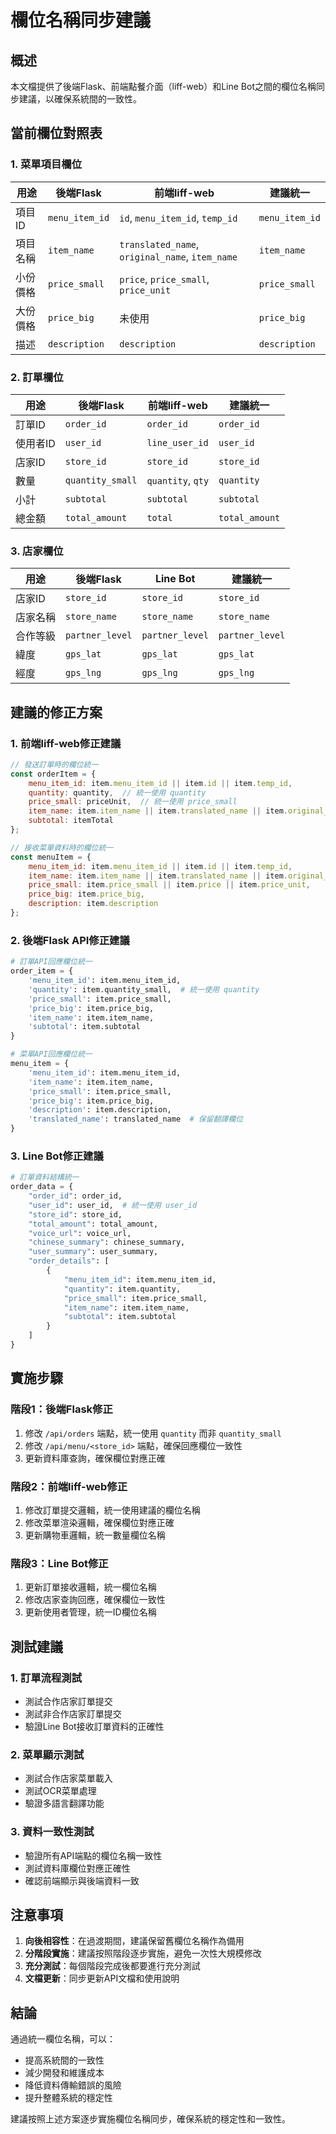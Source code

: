 # 欄位名稱同步建議

## 概述
本文檔提供了後端Flask、前端點餐介面（liff-web）和Line Bot之間的欄位名稱同步建議，以確保系統間的一致性。

## 當前欄位對照表

### 1. 菜單項目欄位

| 用途 | 後端Flask | 前端liff-web | 建議統一 |
|------|-----------|--------------|----------|
| 項目ID | `menu_item_id` | `id`, `menu_item_id`, `temp_id` | `menu_item_id` |
| 項目名稱 | `item_name` | `translated_name`, `original_name`, `item_name` | `item_name` |
| 小份價格 | `price_small` | `price`, `price_small`, `price_unit` | `price_small` |
| 大份價格 | `price_big` | 未使用 | `price_big` |
| 描述 | `description` | `description` | `description` |

### 2. 訂單欄位

| 用途 | 後端Flask | 前端liff-web | 建議統一 |
|------|-----------|--------------|----------|
| 訂單ID | `order_id` | `order_id` | `order_id` |
| 使用者ID | `user_id` | `line_user_id` | `user_id` |
| 店家ID | `store_id` | `store_id` | `store_id` |
| 數量 | `quantity_small` | `quantity`, `qty` | `quantity` |
| 小計 | `subtotal` | `subtotal` | `subtotal` |
| 總金額 | `total_amount` | `total` | `total_amount` |

### 3. 店家欄位

| 用途 | 後端Flask | Line Bot | 建議統一 |
|------|-----------|----------|----------|
| 店家ID | `store_id` | `store_id` | `store_id` |
| 店家名稱 | `store_name` | `store_name` | `store_name` |
| 合作等級 | `partner_level` | `partner_level` | `partner_level` |
| 緯度 | `gps_lat` | `gps_lat` | `gps_lat` |
| 經度 | `gps_lng` | `gps_lng` | `gps_lng` |

## 建議的修正方案

### 1. 前端liff-web修正建議

```javascript
// 發送訂單時的欄位統一
const orderItem = {
    menu_item_id: item.menu_item_id || item.id || item.temp_id,
    quantity: quantity,  // 統一使用 quantity
    price_small: priceUnit,  // 統一使用 price_small
    item_name: item.item_name || item.translated_name || item.original_name,
    subtotal: itemTotal
};

// 接收菜單資料時的欄位統一
const menuItem = {
    menu_item_id: item.menu_item_id || item.id || item.temp_id,
    item_name: item.item_name || item.translated_name || item.original_name,
    price_small: item.price_small || item.price || item.price_unit,
    price_big: item.price_big,
    description: item.description
};
```

### 2. 後端Flask API修正建議

```python
# 訂單API回應欄位統一
order_item = {
    'menu_item_id': item.menu_item_id,
    'quantity': item.quantity_small,  # 統一使用 quantity
    'price_small': item.price_small,
    'price_big': item.price_big,
    'item_name': item.item_name,
    'subtotal': item.subtotal
}

# 菜單API回應欄位統一
menu_item = {
    'menu_item_id': item.menu_item_id,
    'item_name': item.item_name,
    'price_small': item.price_small,
    'price_big': item.price_big,
    'description': item.description,
    'translated_name': translated_name  # 保留翻譯欄位
}
```

### 3. Line Bot修正建議

```python
# 訂單資料結構統一
order_data = {
    "order_id": order_id,
    "user_id": user_id,  # 統一使用 user_id
    "store_id": store_id,
    "total_amount": total_amount,
    "voice_url": voice_url,
    "chinese_summary": chinese_summary,
    "user_summary": user_summary,
    "order_details": [
        {
            "menu_item_id": item.menu_item_id,
            "quantity": item.quantity,
            "price_small": item.price_small,
            "item_name": item.item_name,
            "subtotal": item.subtotal
        }
    ]
}
```

## 實施步驟

### 階段1：後端Flask修正
1. 修改 `/api/orders` 端點，統一使用 `quantity` 而非 `quantity_small`
2. 修改 `/api/menu/<store_id>` 端點，確保回應欄位一致性
3. 更新資料庫查詢，確保欄位對應正確

### 階段2：前端liff-web修正
1. 修改訂單提交邏輯，統一使用建議的欄位名稱
2. 修改菜單渲染邏輯，確保欄位對應正確
3. 更新購物車邏輯，統一數量欄位名稱

### 階段3：Line Bot修正
1. 更新訂單接收邏輯，統一欄位名稱
2. 修改店家查詢回應，確保欄位一致性
3. 更新使用者管理，統一ID欄位名稱

## 測試建議

### 1. 訂單流程測試
- 測試合作店家訂單提交
- 測試非合作店家訂單提交
- 驗證Line Bot接收訂單資料的正確性

### 2. 菜單顯示測試
- 測試合作店家菜單載入
- 測試OCR菜單處理
- 驗證多語言翻譯功能

### 3. 資料一致性測試
- 驗證所有API端點的欄位名稱一致性
- 測試資料庫欄位對應正確性
- 確認前端顯示與後端資料一致

## 注意事項

1. **向後相容性**：在過渡期間，建議保留舊欄位名稱作為備用
2. **分階段實施**：建議按照階段逐步實施，避免一次性大規模修改
3. **充分測試**：每個階段完成後都要進行充分測試
4. **文檔更新**：同步更新API文檔和使用說明

## 結論

通過統一欄位名稱，可以：
- 提高系統間的一致性
- 減少開發和維護成本
- 降低資料傳輸錯誤的風險
- 提升整體系統的穩定性

建議按照上述方案逐步實施欄位名稱同步，確保系統的穩定性和一致性。
